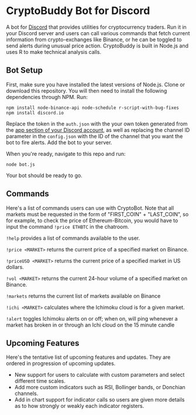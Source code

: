 # CryptoBuddy Bot for Discord
A bot for [Discord](https://discordapp.com/) that provides utilities for cryptocurrency traders. Run it in your Discord server and users can call various commands that fetch current information from crypto-exchanges like Binance, or he can be toggled to send alerts during unusual price action. CryptoBuddy is built in Node.js and uses R to make technical analysis calls.

## Bot Setup
First, make sure you have installed the latest versions of Node.js. Clone or download this repository. You will then need to install the following dependencies through NPM. Run:

```
npm install node-binance-api node-schedule r-script-with-bug-fixes
npm install discord.io
```

Replace the token in the `auth.json` with the your own token generated from the [app section of your Discord account](https://discordapp.com/developers/applications/me), as well as replacing the channel ID parameter in the `config.json` with the ID of the channel that you want the bot to fire alerts. Add the bot to your server.

When you're ready, navigate to this repo and run:
```
node bot.js
```

Your bot should be ready to go.


## Commands
Here's a list of commands users can use with CryptoBot. Note that all markets must be requested in the form of "FIRST_COIN" + "LAST_COIN", so for example, to check the price of Ethereum-Bitcoin, you would have to input the command `!price ETHBTC` in the chatroom.

`!help` provides a list of commands available to the user.

`!price <MARKET>` returns the current price of a specified market on Binance.

`!priceUSD <MARKET>` returns the current price of a specified market in US dollars.

`!vol <MARKET>` returns the current 24-hour volume of a specified market on Binance.

`!markets` returns the current list of markets available on Binance

`!ichi <MARKET>` calculates where the Ichimoku cloud is for a given market.

`!alert` toggles Ichimoku alerts on or off; when on, will ping whenever a market has broken in or through an Ichi cloud on the 15 minute candle

## Upcoming Features
Here's the tentative list of upcoming features and updates. They are ordered in progression of upcoming updates.

* New support for users to calculate with custom parameters and select different time scales.
* Add more custom indicators such as RSI, Bollinger bands, or Donchian channels.
* Add in chart support for indicator calls so users are given more details as to how strongly or weakly each indicator registers.
